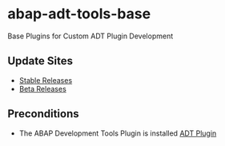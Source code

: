 # abap-adt-tools-base
Base Plugins for Custom ADT Plugin Development

## Update Sites

- [Stable Releases](https://eclipse.devepos.com/latest)  
- [Beta Releases](https://eclipse.devepos.com/dev)

## Preconditions

- The ABAP Development Tools Plugin is installed [ADT Plugin](https://tools.hana.ondemand.com/)
